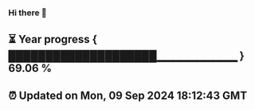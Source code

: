 ### Hi there 👋
⏳ Year progress { ████████████████████▁▁▁▁▁▁▁▁▁▁ } 69.06 %
---
⏰ Updated on Mon, 09 Sep 2024 18:12:43 GMT
---

